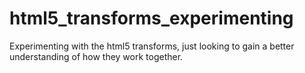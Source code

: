 html5_transforms_experimenting
==============================

Experimenting with the html5 transforms, just looking to gain a better understanding of how they work together.